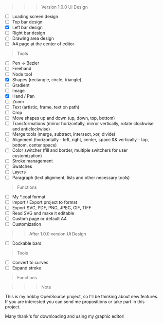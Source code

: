 >>> Version 1.0.0
> UI Design
- [ ] Loading screen design
- [ ] Top bar design
- [x] Left bar design
- [ ] Right bar design
- [ ] Drawing area design
- [ ] A4 page at the center of editor

> Tools
- [ ] Pen -> Bezier
- [ ] Freehand
- [ ] Node tool
- [x] Shapes (rectangle, circle, triangle)
- [ ] Gradient
- [ ] Image
- [x] Hand / Pan
- [ ] Zoom
- [ ] Text (artistic, frame, text on path)
- [ ] Crop
- [ ] Move shapes up and down (up, down, top, bottom)
- [ ] Transformations (mirror horizontally, mirror vertically, rotate clockwise and anticlockwise)
- [ ] Merge tools (merge, subtract, intersect, xor, divide)
- [ ] Alignment (horizontally - left, right, center, space && vertically - top, bottom, center space)
- [ ] Color switcher (fill and border, multiple switchers for user customization)
- [ ] Stroke management
- [ ] Swatches
- [ ] Layers
- [ ] Paragraph (text alignment, lists and other necessary tools)

> Functions
- [ ] My *.coal format
- [ ] Import / Export project to format
- [ ] Export SVG, PDF, PNG, JPEG, GIF, TIFF
- [ ] Read SVG and make it editable
- [ ] Custom page or default A4
- [ ] Customization

>> After 1.0.0 version
> Ui Design
- [ ] Dockable bars

> Tools
- [ ] Convert to curves
- [ ] Expand stroke

> Functions

>>> Note

This is my hobby OpenSource project, so I'll be thinking about new features. If you are
interested you can send me propositions or take part in this project.

Many thank's for downloading and using my graphic editor!
